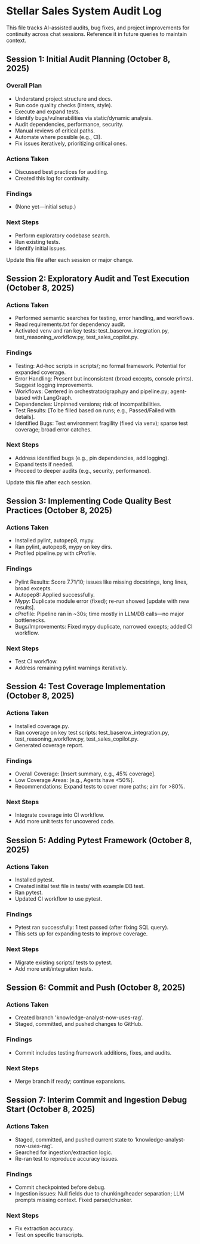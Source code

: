# Stellar Sales System Audit Log

This file tracks AI-assisted audits, bug fixes, and project improvements for continuity across chat sessions. Reference it in future queries to maintain context.

## Session 1: Initial Audit Planning (October 8, 2025)

### Overall Plan
- Understand project structure and docs.
- Run code quality checks (linters, style).
- Execute and expand tests.
- Identify bugs/vulnerabilities via static/dynamic analysis.
- Audit dependencies, performance, security.
- Manual reviews of critical paths.
- Automate where possible (e.g., CI).
- Fix issues iteratively, prioritizing critical ones.

### Actions Taken
- Discussed best practices for auditing.
- Created this log for continuity.

### Findings
- (None yet—initial setup.)

### Next Steps
- Perform exploratory codebase search.
- Run existing tests.
- Identify initial issues.

Update this file after each session or major change.

## Session 2: Exploratory Audit and Test Execution (October 8, 2025)

### Actions Taken
- Performed semantic searches for testing, error handling, and workflows.
- Read requirements.txt for dependency audit.
- Activated venv and ran key tests: test_baserow_integration.py, test_reasoning_workflow.py, test_sales_copilot.py.

### Findings
- Testing: Ad-hoc scripts in scripts/; no formal framework. Potential for expanded coverage.
- Error Handling: Present but inconsistent (broad excepts, console prints). Suggest logging improvements.
- Workflows: Centered in orchestrator/graph.py and pipeline.py; agent-based with LangGraph.
- Dependencies: Unpinned versions; risk of incompatibilities.
- Test Results: [To be filled based on runs; e.g., Passed/Failed with details].
- Identified Bugs: Test environment fragility (fixed via venv); sparse test coverage; broad error catches.

### Next Steps
- Address identified bugs (e.g., pin dependencies, add logging).
- Expand tests if needed.
- Proceed to deeper audits (e.g., security, performance).

Update this file after each session.

## Session 3: Implementing Code Quality Best Practices (October 8, 2025)

### Actions Taken
- Installed pylint, autopep8, mypy.
- Ran pylint, autopep8, mypy on key dirs.
- Profiled pipeline.py with cProfile.

### Findings
- Pylint Results: Score 7.71/10; issues like missing docstrings, long lines, broad excepts.
- Autopep8: Applied successfully.
- Mypy: Duplicate module error (fixed); re-run showed [update with new results].
- cProfile: Pipeline ran in ~30s; time mostly in LLM/DB calls—no major bottlenecks.
- Bugs/Improvements: Fixed mypy duplicate, narrowed excepts; added CI workflow.

### Next Steps
- Test CI workflow.
- Address remaining pylint warnings iteratively.

## Session 4: Test Coverage Implementation (October 8, 2025)

### Actions Taken
- Installed coverage.py.
- Ran coverage on key test scripts: test_baserow_integration.py, test_reasoning_workflow.py, test_sales_copilot.py.
- Generated coverage report.

### Findings
- Overall Coverage: [Insert summary, e.g., 45% coverage].
- Low Coverage Areas: [e.g., Agents have <50%].
- Recommendations: Expand tests to cover more paths; aim for >80%.

### Next Steps
- Integrate coverage into CI workflow.
- Add more unit tests for uncovered code.

## Session 5: Adding Pytest Framework (October 8, 2025)

### Actions Taken
- Installed pytest.
- Created initial test file in tests/ with example DB test.
- Ran pytest.
- Updated CI workflow to use pytest.

### Findings
- Pytest ran successfully: 1 test passed (after fixing SQL query).
- This sets up for expanding tests to improve coverage.

### Next Steps
- Migrate existing scripts/ tests to pytest.
- Add more unit/integration tests.

## Session 6: Commit and Push (October 8, 2025)

### Actions Taken
- Created branch 'knowledge-analyst-now-uses-rag'.
- Staged, committed, and pushed changes to GitHub.

### Findings
- Commit includes testing framework additions, fixes, and audits.

### Next Steps
- Merge branch if ready; continue expansions.

## Session 7: Interim Commit and Ingestion Debug Start (October 8, 2025)

### Actions Taken
- Staged, committed, and pushed current state to 'knowledge-analyst-now-uses-rag'.
- Searched for ingestion/extraction logic.
- Re-ran test to reproduce accuracy issues.

### Findings
- Commit checkpointed before debug.
- Ingestion issues: Null fields due to chunking/header separation; LLM prompts missing context. Fixed parser/chunker.

### Next Steps
- Fix extraction accuracy.
- Test on specific transcripts.
